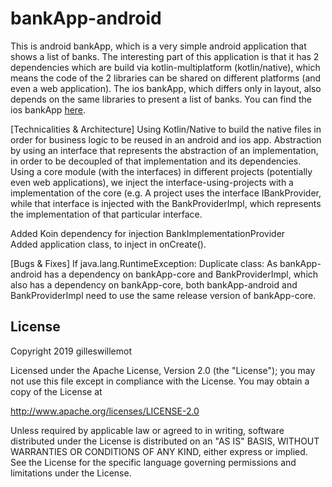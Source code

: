 # bankApp-android

This is android bankApp, which is a very simple android application that shows a list of banks. The interesting part of this application is that it has 2 dependencies which are build via kotlin-multiplatform (kotlin/native),
which means the code of the 2 libraries can be shared on different platforms (and even a web application).
The ios bankApp, which differs only in layout, also depends on the same libraries to present a list of banks. 
You can find the ios bankApp <a href="https://github.com/gilleswillemot/bankApp-ios">here</a>.

[Technicalities & Architecture]
Using Kotlin/Native to build the native files in order for business logic to be reused in an android and ios app. Abstraction by using an interface that represents the abstraction of an implementation, in order to be decoupled 
of that implementation and its dependencies. Using a core module (with the interfaces) in different projects (potentially even web applications), we inject the interface-using-projects with a implementation
of the core (e.g. A project uses the interface IBankProvider, while that interface is injected with the BankProviderImpl, which represents the implementation of that particular interface.

Added Koin dependency for injection BankImplementationProvider<br/>
Added application class, to inject in onCreate().

[Bugs & Fixes]
If java.lang.RuntimeException: Duplicate class:
As bankApp-android has a dependency on bankApp-core and BankProviderImpl, which also has a dependency on bankApp-core,
both bankApp-android and BankProviderImpl need to use the same release version of bankApp-core.

## License
Copyright 2019 gilleswillemot

Licensed under the Apache License, Version 2.0 (the "License");
you may not use this file except in compliance with the License.
You may obtain a copy of the License at

   http://www.apache.org/licenses/LICENSE-2.0

Unless required by applicable law or agreed to in writing, software
distributed under the License is distributed on an "AS IS" BASIS,
WITHOUT WARRANTIES OR CONDITIONS OF ANY KIND, either express or implied.
See the License for the specific language governing permissions and
limitations under the License.
